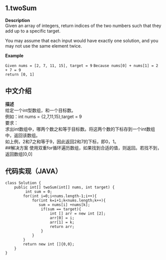 ## 1.twoSum
**Description**  
Given an array of integers, return indices of the two numbers such that they add up to a specific target.

You may assume that each input would have exactly one solution, and you may not use the same element twice.

**Example**

`Given nums = [2, 7, 11, 15], target = 9`
`Because nums[0] + nums[1] = 2 + 7 = 9`  
`return [0, 1]`

## 中文介绍
**描述**  
给定一个int型数组，和一个目标数。  
例如：int nums = {2,7,11,15},target = 9  
要求：  
求出int数组中，哪两个数之和等于目标数。将这两个数的下标存到一个int数组中，返回该数组。  
如上例，2和7之和等于9，因此返回2和7的下标，即0，1。  
##解决方案
使用双重for循环遍历数组，如果找到合适的值，则返回。若找不到，返回数组[0,0]

## 代码实现（JAVA）
	
	class Solution {  
	    public int[] twoSum(int[] nums, int target) {  
	         int sum = 0;  
	        for(int i=0;i<nums.length-1;i++){  
	            for(int k=i+1;k<nums.length;k++){  
	               sum = nums[i] +nums[k];  
	                if(sum == target){
	                    int [] arr = new int [2];
	                    arr[0] = i;
	                    arr[1] = k;
	                    return arr;
	                }    
	            }
	        }
	        return new int []{0,0};
	    }
	}
	
